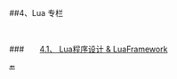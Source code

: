 ##4、Lua 专栏

&emsp;



###&emsp;&emsp;[4.1、 Lua程序设计 & LuaFramework](https://shenjun-coder.github.io/LuaBook/.)


🔚






